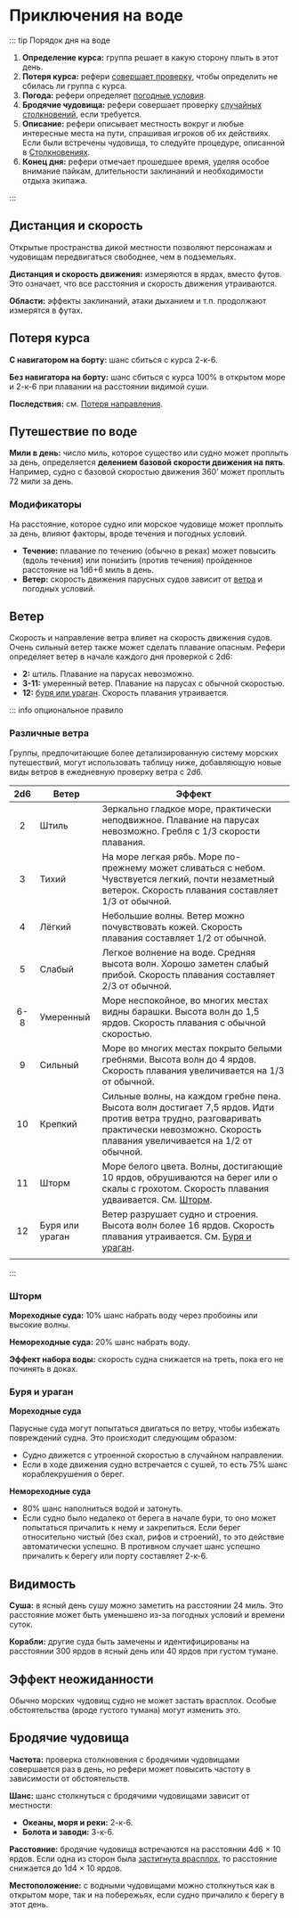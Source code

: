 # Приключения на воде

::: tip Порядок дня на воде

1. **Определение курса:** группа решает в какую сторону плыть в этот день.
2. **Потеря курса:** рефери [совершает проверку](#потеря-курса), чтобы определить не сбилась ли группа с курса.
3. **Погода:** рефери определяет [погодные условия](#ветер).
4. **Бродячие чудовища:** рефери совершает проверку [случайных столкновений](#бродячие-чудовища), если требуется.
5. **Описание:** рефери описывает местность вокруг и любые интересные места на пути, спрашивая игроков об их действиях. Если были встречены чудовища, то следуйте процедуре, описанной в [Столкновениях](../encounters/encounters).
6. **Конец дня:** рефери отмечает прошедшее время, уделяя особое внимание пайкам, длительности заклинаний и необходимости отдыха экипажа.

:::

## Дистанция и скорость

Открытые пространства дикой местности позволяют персонажам и чудовищам передвигаться свободнее, чем в подземельях.

**Дистанция и скорость движения:** измеряются в ярдах, вместо футов. Это означает, что все расстояния и скорость движения утраиваются.

**Области:** эффекты заклинаний, атаки дыханием и т.п. продолжают измерятся в футах.

## Потеря курса

**С навигатором на борту:** шанс сбиться с курса 2-к-6.

**Без навигатора на борту:** шанс сбиться с курса 100% в открытом море и 2-к-6 при плавании на расстоянии видимой суши.

**Последствия:** см. [Потеря направления](hazards-and-challenges#потеря-направления).

## Путешествие по воде

**Мили в день:** число миль, которое существо или судно может проплыть за день, определяется **делением базовой скорости движения на пять**. Например, судно с базовой скоростью движения 360’ может проплыть 72 мили за день.

### Модификаторы

На расстояние, которое судно или морское чудовище может проплыть за день, влияют факторы, вроде течения и погодных условий.

-   **Течение:** плавание по течению (обычно в реках) может повысить (вдоль течения) или понизить (против течения) пройденное расстояние на 1d6+6 миль в день.
-   **Ветер:** скорость движения парусных судов зависит от [ветра](#ветер) и погодных условий.

## Ветер

Скорость и направление ветра влияет на скорость движения судов. Очень сильный ветер также может сделать плавание опасным. Рефери определяет ветер в начале каждого дня проверкой с 2d6:

-   **2:** штиль. Плавание на парусах невозможно.
-   **3-11:** умеренный ветер. Плавание на парусах с обычной скоростью.
-   **12:** [буря или ураган](#буря-и-ураган). Скорость плавания утраивается.

::: info опциональное правило

### Различные ветра

Группы, предпочитающие более детализированную систему морских путешествий, могут использовать таблицу ниже, добавляющую новые виды ветров в ежедневную проверку ветра с 2d6.

| 2d6 | Ветер           | Эффект                                                                                                                                                                                    |
| :-: | --------------- | ----------------------------------------------------------------------------------------------------------------------------------------------------------------------------------------- |
|  2  | Штиль           | Зеркально гладкое море, практически неподвижное. Плавание на парусах невозможно. Гребля с 1/3 скорости плавания.                                                                          |
|  3  | Тихий           | На море легкая рябь. Море по-прежнему может сливаться с небом. Чувствуется легкий, почти незаметный ветерок. Скорость плавания составляет 1/3 от обычной.                                 |
|  4  | Лёгкий          | Небольшие волны. Ветер можно почувствовать кожей. Скорость плавания составляет 1/2 от обычной.                                                                                            |
|  5  | Слабый          | Легкое волнение на воде. Средняя высота волн. Хорошо заметен слабый прибой. Скорость плавания составляет 2/3 от обычной.                                                                  |
| 6-8 | Умеренный       | Море неспокойное, во многих местах видны барашки. Высота волн до 1,5 ярдов. Скорость плавания с обычной скоростью.                                                                        |
|  9  | Сильный         | Море во многих местах покрыто белыми гребнями. Высота волн до 4 ярдов. Скорость плавания увеличивается на 1/3 от обычной.                                                                 |
| 10  | Крепкий         | Сильные волны, на каждом гребне пена. Высота волн достигает 7,5 ярдов. Идти против ветра трудно, разговаривать практически невозможно. Скорость плавания увеличивается на 1/2 от обычной. |
| 11  | Шторм           | Море белого цвета. Волны, достигающие 10 ярдов, обрушиваются на берег или о скалы с грохотом. Скорость плавания удваивается. См. [Шторм](#шторм).                                         |
| 12  | Буря или ураган | Ветер разрушает судно и строения. Высота волн более 16 ярдов. Скорость плавания утраивается. См. [Буря и ураган](#буря-и-ураган).                                                         |
|     |

:::

### Шторм

**Мореходные суда:** 10% шанс набрать воду через пробоины или высокие волны.

**Немореходные суда:** 20% шанс набрать воду.

**Эффект набора воды:** скорость судна снижается на треть, пока его не починять в доках.

### Буря и ураган

**Мореходные суда**

Парусные суда могут попытаться двигаться по ветру, чтобы избежать повреждений судна. Это происходит следующим образом:

-   Судно движется с утроенной скоростью в случайном направлении.
-   Если в ходе движения судно встречается с сушей, то есть 75% шанс кораблекрушения о берег.

**Немореходные суда**

-   80% шанс наполниться водой и затонуть.
-   Если судно было недалеко от берега в начале бури, то оно может попытаться причалить к нему и закрепиться. Если берег относительно чистый (без скал, рифов и строений), то это действие автоматически успешно. В противном случает шанс успешно причалить к берегу или порту составляет 2-к-6.

## Видимость

**Суша:** в ясный день сушу можно заметить на расстоянии 24 миль. Это расстояние может быть уменьшено из-за погодных условий и времени суток.

**Корабли:** другие суда быть замечены и идентифицированы на расстоянии 300 ярдов в ясный день или 40 ярдов при густом тумане.

## Эффект неожиданности

Обычно морских чудовищ судно не может застать врасплох. Особые обстоятельства (вроде густого тумана) могут изменить это.

## Бродячие чудовища

**Частота:** проверка столкновения с бродячими чудовищами совершается раз в день, но рефери может повысить частоту в зависимости от обстоятельств.

**Шанс:** шанс столкнуться с бродячими чудовищами зависит от местности:

-   **Океаны, моря и реки:** 2-к-6.
-   **Болота и заводи:** 3-к-6.

**Расстояние:** бродячие чудовища встречаются на расстоянии 4d6 × 10 ярдов. Если одна из сторон была [застигнута врасплох](../encounters/encounters#эффект-неожиданности), то расстояние снижается до 1d4 × 10 ярдов.

**Местоположение:** с водными чудовищами можно столкнуться как в открытом море, так и на побережьях, если судно причалило к берегу в этот день.
